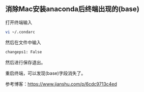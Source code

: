 ## 消除Mac安装anaconda后终端出现的(base)

打开终端输入

```zsh
vi ~/.condarc
```

然后在文件中输入

```zsh
changeps1: False
```

然后进行保存退出。

重启终端，可以发现(base)字段消失了。



参考博客：https://www.jianshu.com/p/6cdc9713c4ed

